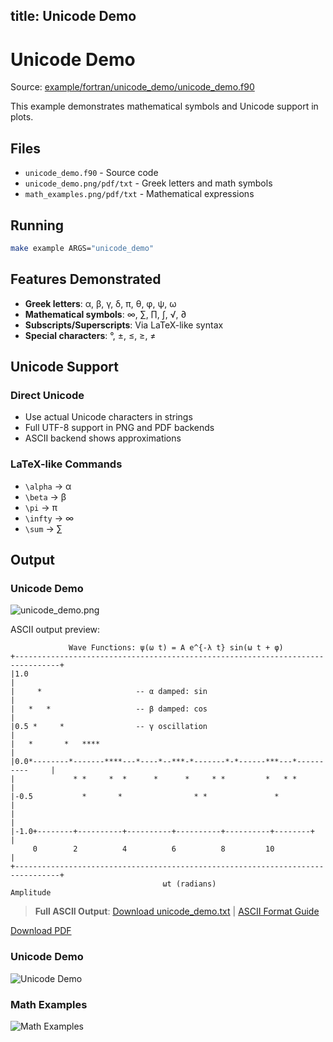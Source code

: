 title: Unicode Demo
---

# Unicode Demo

Source: [example/fortran/unicode_demo/unicode_demo.f90](../../example/fortran/unicode_demo/unicode_demo.f90)

This example demonstrates mathematical symbols and Unicode support in plots.

## Files

- `unicode_demo.f90` - Source code
- `unicode_demo.png/pdf/txt` - Greek letters and math symbols
- `math_examples.png/pdf/txt` - Mathematical expressions

## Running

```bash
make example ARGS="unicode_demo"
```

## Features Demonstrated

- **Greek letters**: α, β, γ, δ, π, θ, φ, ψ, ω
- **Mathematical symbols**: ∞, ∑, ∏, ∫, √, ∂
- **Subscripts/Superscripts**: Via LaTeX-like syntax
- **Special characters**: °, ±, ≤, ≥, ≠

## Unicode Support

### Direct Unicode
- Use actual Unicode characters in strings
- Full UTF-8 support in PNG and PDF backends
- ASCII backend shows approximations

### LaTeX-like Commands
- `\alpha` → α
- `\beta` → β
- `\pi` → π
- `\infty` → ∞
- `\sum` → ∑

## Output

### Unicode Demo

![unicode_demo.png](../../output/example/fortran/unicode_demo/unicode_demo.png)

ASCII output preview:
```
             Wave Functions: ψ(ω t) = A e^{-λ t} sin(ω t + φ)
+--------------------------------------------------------------------------------+
|1.0                                                                             |
|     *                     -- α damped: sin                                    |
|   *   *                   -- β damped: cos                                    |
|0.5 *     *                -- γ oscillation                                   |
|   *       *   ****                                                            |
|0.0*--------*-------****---*----*--***-*-------*-*------***---*----------     |
|             * *     *  *      *      *     * *         *   * *               |
|-0.5           *       *                * *               *                    |
|                                                                               |
|-1.0+--------+----------+----------+----------+----------+--------+           |
     0        2          4          6          8         10                    |
+--------------------------------------------------------------------------------+
                                  ωt (radians)
Amplitude
```

> **Full ASCII Output**: [Download unicode_demo.txt](../../output/example/fortran/unicode_demo/unicode_demo.txt) | [ASCII Format Guide](../ascii_output_format.md)

[Download PDF](../../output/example/fortran/unicode_demo/unicode_demo.pdf)

### Unicode Demo
![Unicode Demo](../../output/example/fortran/unicode_demo/unicode_demo.png)

### Math Examples
![Math Examples](../../output/example/fortran/unicode_demo/math_examples.png)
